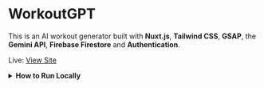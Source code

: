 # WorkoutGPT

This is an AI workout generator built with **Nuxt.js**, **Tailwind CSS**, **GSAP**, the **Gemini API**, **Firebase Firestore** and **Authentication**.

Live: [View Site](https://workoutgpt-2d445.web.app)

<details>
  <summary><strong>How to Run Locally</strong></summary>

  1. Clone the repo
     `https://github.com/joshuakitong/workoutgpt`

  2. Install dependencies
     `npm install`

  3. Run the app
     `npm run dev`
</details>